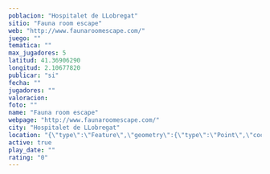```yaml
---
poblacion: "Hospitalet de LLobregat"
sitio: "Fauna room escape"
web: "http://www.faunaroomescape.com/"
juego: ""
tematica: ""
max_jugadores: 5
latitud: 41.36906290
longitud: 2.10677820
publicar: "si"
fecha: ""
jugadores: ""
valoracion: 
foto: ""
name: "Fauna room escape"
webpage: "http://www.faunaroomescape.com/"
city: "Hospitalet de LLobregat"
location: "{\"type\":\"Feature\",\"geometry\":{\"type\":\"Point\",\"coordinates\":[2.1067782,41.3690629]}}"
active: true
play_date: ""
rating: "0"
---
```


